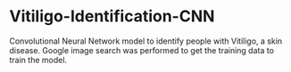 # Vitiligo-Identification-CNN
 Convolutional Neural Network model to identify people with Vitiligo, a skin disease. Google image search was performed to get the training data to train the model.
